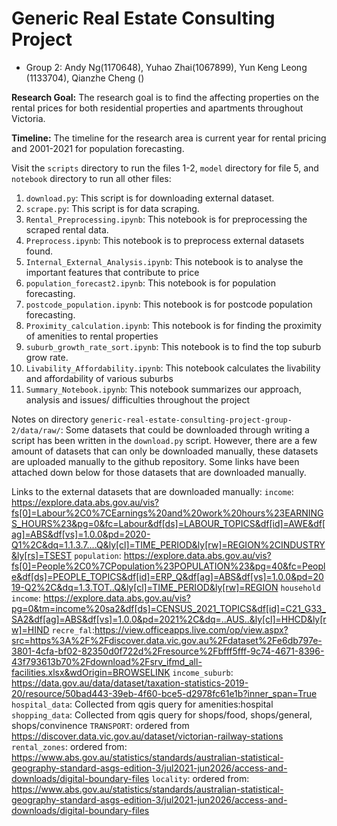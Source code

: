 # Generic Real Estate Consulting Project
- Group 2: Andy Ng(1170648), Yuhao Zhai(1067899), Yun Keng Leong (1133704), Qianzhe Cheng ()

**Research Goal:** The research goal is to find the affecting properties on the rental prices for both residential properties and apartments throughout Victoria.

**Timeline:** The timeline for the research area is current year for rental pricing and 2001-2021 for population forecasting.

Visit the `scripts` directory to run the files 1-2, `model` directory for file 5, and `notebook` directory to run all other files:
1. `download.py`: This script is for downloading external dataset.
2. `scrape.py`: This script is for data scraping.
3. `Rental_Preprocessing.ipynb`: This notebook is for preprocessing the scraped rental data.
4. `Preprocess.ipynb`: This notebook is to preprocess external datasets found.
5. `Internal_External_Analysis.ipynb`: This notebook is to analyse the important features that contribute to price
6. `population_forecast2.ipynb`: This notebook is for population forecasting.
7. `postcode_population.ipynb`: This notebook is for postcode population forecasting.
8. `Proximity_calculation.ipynb`: This notebook is for finding the proximity of amenities to rental properties
9. `suburb_growth_rate_sort.ipynb`: This notebook is to find the top suburb grow rate.
10. `Livability_Affordability.ipynb`: This notebook calculates the livability and affordability of various suburbs
11. `Summary_Notebook.ipynb`: This notebook summarizes our approach, analysis and issues/ difficulties throughout the project

Notes on directory `generic-real-estate-consulting-project-group-2/data/raw/`: Some datasets that could be downloaded through writing a script has been written in the `download.py` script. However, there are a few amount of datasets that can only be downloaded manually, these datasets are uploaded manually to the github repository. Some links have been attached down below for those datasets that are downloaded manually. 

Links to the external datasets that are downloaded manually:
`income`: https://explore.data.abs.gov.au/vis?fs[0]=Labour%2C0%7CEarnings%20and%20work%20hours%23EARNINGS_HOURS%23&pg=0&fc=Labour&df[ds]=LABOUR_TOPICS&df[id]=AWE&df[ag]=ABS&df[vs]=1.0.0&pd=2020-Q1%2C&dq=1.1.3.7....Q&ly[cl]=TIME_PERIOD&ly[rw]=REGION%2CINDUSTRY&ly[rs]=TSEST
`population`: https://explore.data.abs.gov.au/vis?fs[0]=People%2C0%7CPopulation%23POPULATION%23&pg=40&fc=People&df[ds]=PEOPLE_TOPICS&df[id]=ERP_Q&df[ag]=ABS&df[vs]=1.0.0&pd=2019-Q2%2C&dq=1.3.TOT..Q&ly[cl]=TIME_PERIOD&ly[rw]=REGION
`household income`: https://explore.data.abs.gov.au/vis?pg=0&tm=income%20sa2&df[ds]=CENSUS_2021_TOPICS&df[id]=C21_G33_SA2&df[ag]=ABS&df[vs]=1.0.0&pd=2021%2C&dq=..AUS..&ly[cl]=HHCD&ly[rw]=HIND
`recre_fal`:https://view.officeapps.live.com/op/view.aspx?src=https%3A%2F%2Fdiscover.data.vic.gov.au%2Fdataset%2Fe6db797e-3801-4cfa-bf02-82350d0f722d%2Fresource%2Fbfff5fff-9c74-4671-8396-43f793613b70%2Fdownload%2Fsrv_ifmd_all-facilities.xlsx&wdOrigin=BROWSELINK
`income_suburb`: https://data.gov.au/data/dataset/taxation-statistics-2019-20/resource/50bad443-39eb-4f60-bce5-d2978fc61e1b?inner_span=True
`hospital_data`: Collected from qgis query for amenities:hospital
`shopping_data`: Collected from qgis query for shops/food, shops/general, shops/convinence 
`TRANSPORT`: ordered from https://discover.data.vic.gov.au/dataset/victorian-railway-stations
`rental_zones`: ordered from: https://www.abs.gov.au/statistics/standards/australian-statistical-geography-standard-asgs-edition-3/jul2021-jun2026/access-and-downloads/digital-boundary-files
`locality`: ordered from: https://www.abs.gov.au/statistics/standards/australian-statistical-geography-standard-asgs-edition-3/jul2021-jun2026/access-and-downloads/digital-boundary-files
